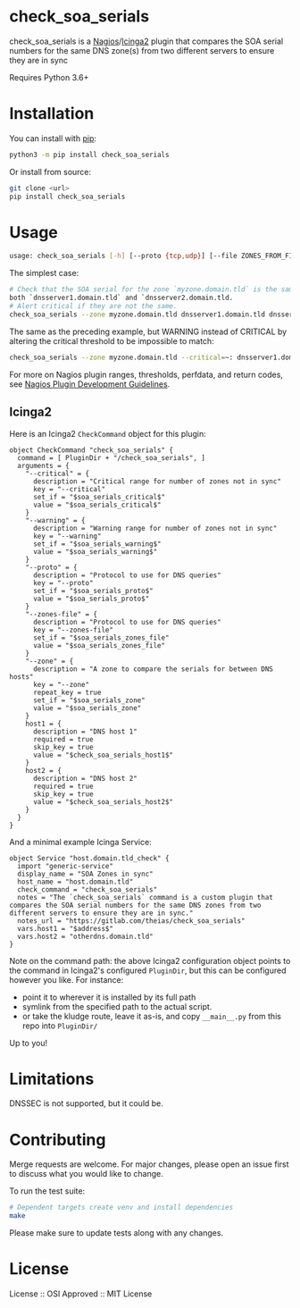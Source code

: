 check_soa_serials
===========

check_soa_serials is a [Nagios]/[Icinga2] plugin that compares the SOA serial numbers for the same DNS zone(s) from two different servers to ensure they are in sync

Requires Python 3.6+

# Installation

You can install with [pip]:

```sh
python3 -m pip install check_soa_serials
```

Or install from source:

```sh
git clone <url>
pip install check_soa_serials
```

# Usage

```sh
usage: check_soa_serials [-h] [--proto {tcp,udp}] [--file ZONES_FROM_FILE] [--critical CRITICAL] [--warning WARNING] [--zone ZONES_FROM_ARGS] [--verbose] host host
```

The simplest case:

```sh
# Check that the SOA serial for the zone `myzone.domain.tld` is the same on
both `dnsserver1.domain.tld` and `dnsserver2.domain.tld.
# Alert critical if they are not the same.
check_soa_serials --zone myzone.domain.tld dnsserver1.domain.tld dnsserver2.domain.tld
```

The same as the preceding example, but WARNING instead of CRITICAL by altering the critical threshold to be impossible to match:

```sh
check_soa_serials --zone myzone.domain.tld --critical=~: dnsserver1.domain.tld dnsserver2.domain.tld
```

For more on Nagios plugin ranges, thresholds, perfdata, and return codes, see [Nagios Plugin Development Guidelines].

## Icinga2

Here is an Icinga2 `CheckCommand` object for this plugin:

```
object CheckCommand "check_soa_serials" {
  command = [ PluginDir + "/check_soa_serials", ]
  arguments = {
    "--critical" = {
      description = "Critical range for number of zones not in sync"
      key = "--critical"
      set_if = "$soa_serials_critical$"
      value = "$soa_serials_critical$"
    }
    "--warning" = {
      description = "Warning range for number of zones not in sync"
      key = "--warning"
      set_if = "$soa_serials_warning$"
      value = "$soa_serials_warning$"
    }
    "--proto" = {
      description = "Protocol to use for DNS queries"
      key = "--proto"
      set_if = "$soa_serials_proto$"
      value = "$soa_serials_proto$"
    }
    "--zones-file" = {
      description = "Protocol to use for DNS queries"
      key = "--zones-file"
      set_if = "$soa_serials_zones_file"
      value = "$soa_serials_zones_file"
    }
    "--zone" = {
      description = "A zone to compare the serials for between DNS hosts"
      key = "--zone"
      repeat_key = true
      set_if = "$soa_serials_zone"
      value = "$soa_serials_zone"
    }
    host1 = {
      description = "DNS host 1"
      required = true
      skip_key = true
      value = "$check_soa_serials_host1$"
    }
    host2 = {
      description = "DNS host 2"
      required = true
      skip_key = true
      value = "$check_soa_serials_host2$"
    }
  }
}
```

And a minimal example Icinga Service:

```
object Service "host.domain.tld_check" {
  import "generic-service"
  display_name = "SOA Zones in sync"
  host_name = "host.domain.tld"
  check_command = "check_soa_serials"
  notes = "The `check_soa_serials` command is a custom plugin that compares the SOA serial numbers for the same DNS zones from two different servers to ensure they are in sync."
  notes_url = "https://gitlab.com/theias/check_soa_serials"
  vars.host1 = "$address$"
  vars.host2 = "otherdns.domain.tld"
}
```

Note on the command path: the above Icinga2 configuration object points to the command in Icinga2's configured `PluginDir`, but this can be configured however you like. For instance:

* point it to wherever it is installed by its full path
* symlink from the specified path to the actual script.
* or take the kludge route, leave it as-is, and copy `__main__.py` from this repo into `PluginDir/`

Up to you!

# Limitations

DNSSEC is not supported, but it could be.

# Contributing

Merge requests are welcome. For major changes, please open an issue first to discuss what you would like to change.

To run the test suite:

```bash
# Dependent targets create venv and install dependencies
make
```

Please make sure to update tests along with any changes.

# License

License :: OSI Approved :: MIT License


[Icinga2]: https://en.wikipedia.org/wiki/Icinga
[Nagios Plugin Development Guidelines]: https://nagios-plugins.org/doc/guidelines.html
[Nagios]: https://en.wikipedia.org/wiki/Nagios
[pip]: https://pip.pypa.io/en/stable/
